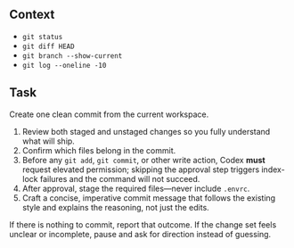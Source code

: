 ## Context

- `git status`
- `git diff HEAD`
- `git branch --show-current`
- `git log --oneline -10`

## Task

Create one clean commit from the current workspace.

1. Review both staged and unstaged changes so you fully understand what will ship.
2. Confirm which files belong in the commit.
3. Before any `git add`, `git commit`, or other write action, Codex **must** request elevated permission; skipping the approval step triggers index-lock failures and the command will not succeed.
4. After approval, stage the required files—never include `.envrc`.
5. Craft a concise, imperative commit message that follows the existing style and explains the reasoning, not just the edits.

If there is nothing to commit, report that outcome. If the change set feels unclear or incomplete, pause and ask for direction instead of guessing.
